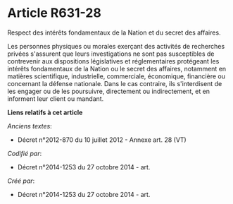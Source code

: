 # Article R631-28

Respect des intérêts fondamentaux de la Nation et du secret des affaires.

Les personnes physiques ou morales exerçant des activités de recherches privées s'assurent que leurs investigations ne sont
pas susceptibles de contrevenir aux dispositions législatives et réglementaires protégeant les intérêts fondamentaux de la
Nation ou le secret des affaires, notamment en matières scientifique, industrielle, commerciale, économique, financière ou
concernant la défense nationale. Dans le cas contraire, ils s'interdisent de les engager ou de les poursuivre, directement ou
indirectement, et en informent leur client ou mandant.

**Liens relatifs à cet article**

_Anciens textes_:

  - Décret n°2012-870 du 10 juillet 2012 -  Annexe art. 28 (VT)

_Codifié par_:

  - Décret n°2014-1253 du 27 octobre 2014 - art.

_Créé par_:

  - Décret n°2014-1253 du 27 octobre 2014 - art.
